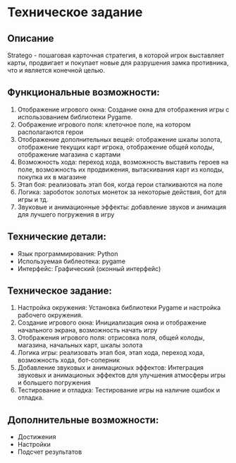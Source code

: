 # Техническое задание
## Описание

Stratego - пошаговая карточная стратегия, в которой игрок выставляет карты, продвигает и покупает новые для разрушения замка противника, что и является конечной целью.

## Функциональные возможности:
  1. Отображение игрового окна: Создание окна для отображения
  игры с использованием библиотеки Pygame.
  2. Оображение игрового поля: клеточное поле, на котором располагаются герои
  3. Отображение дополнительных вещей: отображение шкалы золота, отображение текущих карт игрока, отображение общей колоды, отображение магазина с картами
  4. Возможность хода: переход хода, возможность выставить героев на поле, возможность их продвижения, вытаскивания карт из колоды, покупка их в магазине
  5. Этап боя: реализовать этап боя, когда герои сталкиваются на поле
  6. Логика: зароботок золотых монеток за некоторые действия, бот для игры и тд.
  7. Звуковые и анимационные эффекты: добавление звуков и анимация для лучшего погружения в игру

## Технические детали:
  * Язык программирования: Python
  * Используемая библеотека: pygame
  * Интерфейс: Графический (оконный интерфейс)

## Техническое задание:
  1. Настройка окружения: Установка библиотеки Pygame и настройка рабочего окружения.
  2. Создание игрового окна: Инициализация окна и отображение начального экрана, возможность начать игру
  3. Отображения игрового поля: отрисовка поля, общей колоды, магазина, начальных карт, шкалы золота
  4. Логика игры: реализовать этап боя, этап хода, переход хода, возможность хода, бот-соперник
  5.  Добавление звуковых и анимационых эффектов: Интеграция звуковых и анимационых эффектов для улучшения атмосферы игры и большего погружения
  6.  Тестирование и отладка: Тестирование игры на наличие ошибок и отладка.

## Дополнительные возможности:
  * Достижения
  * Настройки
  * Подсчет результатов
